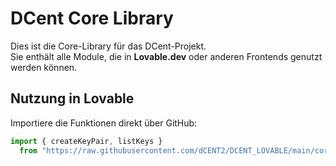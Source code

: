# DCent Core Library

Dies ist die Core-Library für das DCent-Projekt.  
Sie enthält alle Module, die in **Lovable.dev** oder anderen Frontends genutzt werden können.

## Nutzung in Lovable

Importiere die Funktionen direkt über GitHub:

```javascript
import { createKeyPair, listKeys } 
  from "https://raw.githubusercontent.com/dCENT2/DCENT_LOVABLE/main/core/keyManager.js";
